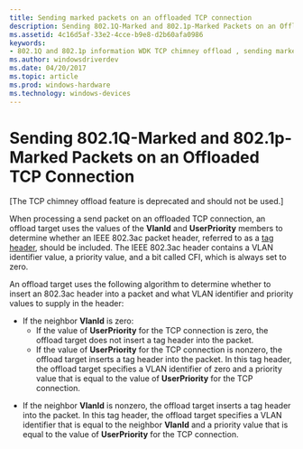 ```yaml
---
title: Sending marked packets on an offloaded TCP connection
description: Sending 802.1Q-Marked and 802.1p-Marked Packets on an Offloaded TCP Connection
ms.assetid: 4c16d5af-33e2-4cce-b9e8-d2b60afa0986
keywords:
- 802.1Q and 802.1p information WDK TCP chimney offload , sending marked packets
ms.author: windowsdriverdev
ms.date: 04/20/2017
ms.topic: article
ms.prod: windows-hardware
ms.technology: windows-devices
---
```


# Sending 802.1Q-Marked and 802.1p-Marked Packets on an Offloaded TCP Connection


\[The TCP chimney offload feature is deprecated and should not be used.\]




When processing a send packet on an offloaded TCP connection, an offload target uses the values of the **VlanId** and **UserPriority** members to determine whether an IEEE 802.3ac packet header, referred to as a [tag header](https://msdn.microsoft.com/library/windows/hardware/ff564233), should be included. The IEEE 802.3ac header contains a VLAN identifier value, a priority value, and a bit called CFI, which is always set to zero.

An offload target uses the following algorithm to determine whether to insert an 802.3ac header into a packet and what VLAN identifier and priority values to supply in the header:

-   If the neighbor **VlanId** is zero:
    -   If the value of **UserPriority** for the TCP connection is zero, the offload target does not insert a tag header into the packet.
    -   If the value of **UserPriority** for the TCP connection is nonzero, the offload target inserts a tag header into the packet. In this tag header, the offload target specifies a VLAN identifier of zero and a priority value that is equal to the value of **UserPriority** for the TCP connection.

<!-- -->

-   If the neighbor **VlanId** is nonzero, the offload target inserts a tag header into the packet. In this tag header, the offload target specifies a VLAN identifier that is equal to the neighbor **VlanId** and a priority value that is equal to the value of **UserPriority** for the TCP connection.

 

 





